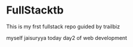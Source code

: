 # FullStacktb
This is my frst fullstack repo guided by trailbiz

myself jaisuryya
today day2
of web development
